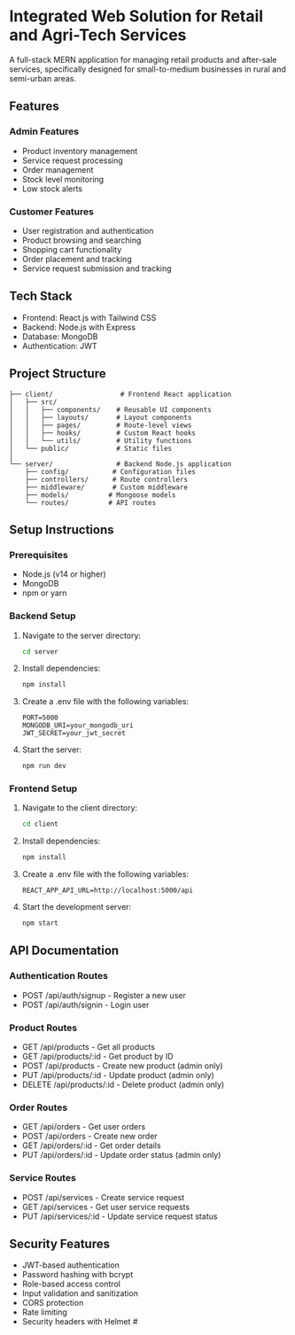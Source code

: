 # Integrated Web Solution for Retail and Agri-Tech Services

A full-stack MERN application for managing retail products and after-sale services, specifically designed for small-to-medium businesses in rural and semi-urban areas.

## Features

### Admin Features
- Product inventory management
- Service request processing
- Order management
- Stock level monitoring
- Low stock alerts

### Customer Features
- User registration and authentication
- Product browsing and searching
- Shopping cart functionality
- Order placement and tracking
- Service request submission and tracking

## Tech Stack
- Frontend: React.js with Tailwind CSS
- Backend: Node.js with Express
- Database: MongoDB
- Authentication: JWT

## Project Structure
```
├── client/                 # Frontend React application
│   ├── src/
│   │   ├── components/    # Reusable UI components
│   │   ├── layouts/       # Layout components
│   │   ├── pages/         # Route-level views
│   │   ├── hooks/         # Custom React hooks
│   │   └── utils/         # Utility functions
│   └── public/            # Static files
│
└── server/                # Backend Node.js application
    ├── config/           # Configuration files
    ├── controllers/      # Route controllers
    ├── middleware/       # Custom middleware
    ├── models/          # Mongoose models
    └── routes/          # API routes
```

## Setup Instructions

### Prerequisites
- Node.js (v14 or higher)
- MongoDB
- npm or yarn

### Backend Setup
1. Navigate to the server directory:
   ```bash
   cd server
   ```
2. Install dependencies:
   ```bash
   npm install
   ```
3. Create a .env file with the following variables:
   ```
   PORT=5000
   MONGODB_URI=your_mongodb_uri
   JWT_SECRET=your_jwt_secret
   ```
4. Start the server:
   ```bash
   npm run dev
   ```

### Frontend Setup
1. Navigate to the client directory:
   ```bash
   cd client
   ```
2. Install dependencies:
   ```bash
   npm install
   ```
3. Create a .env file with the following variables:
   ```
   REACT_APP_API_URL=http://localhost:5000/api
   ```
4. Start the development server:
   ```bash
   npm start
   ```

## API Documentation

### Authentication Routes
- POST /api/auth/signup - Register a new user
- POST /api/auth/signin - Login user

### Product Routes
- GET /api/products - Get all products
- GET /api/products/:id - Get product by ID
- POST /api/products - Create new product (admin only)
- PUT /api/products/:id - Update product (admin only)
- DELETE /api/products/:id - Delete product (admin only)

### Order Routes
- GET /api/orders - Get user orders
- POST /api/orders - Create new order
- GET /api/orders/:id - Get order details
- PUT /api/orders/:id - Update order status (admin only)

### Service Routes
- POST /api/services - Create service request
- GET /api/services - Get user service requests
- PUT /api/services/:id - Update service request status

## Security Features
- JWT-based authentication
- Password hashing with bcrypt
- Role-based access control
- Input validation and sanitization
- CORS protection
- Rate limiting
- Security headers with Helmet #
